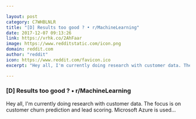 ```yaml
---

layout: post
category: C7WHBLNLR
title: "[D] Results too good ? • r/MachineLearning"
date: 2017-12-07 09:13:26
link: https://vrhk.co/2AhFaar
image: https://www.redditstatic.com/icon.png
domain: reddit.com
author: "reddit"
icon: https://www.reddit.com/favicon.ico
excerpt: "Hey all, I'm currently doing research with customer data. The focus is on customer churn prediction and lead scoring. Microsoft Azure is used..."

---
```


### [D] Results too good ? • r/MachineLearning

Hey all, I'm currently doing research with customer data. The focus is on customer churn prediction and lead scoring. Microsoft Azure is used...